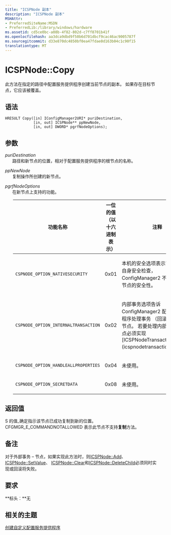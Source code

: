 ```yaml
---
title: "ICSPNode 副本"
description: "ICSPNode 副本"
MSHAttr:
- PreferredSiteName:MSDN
- PreferredLib:/library/windows/hardware
ms.assetid: cd5ce0bc-a08b-4f82-802d-c7ff8701b41f
ms.openlocfilehash: aa3dca9dbd9f50b6d701dbcf9cac46ac9005787f
ms.sourcegitcommit: d33e870dc4850bf0ea47fdae0d163b04c1c90f15
translationtype: MT
---
```

# <a name="icspnodecopy"></a>ICSPNode::Copy

此方法在指定的路径中配置服务提供程序创建当前节点的副本。 如果存在目标节点，它应该被覆盖。

## <a name="syntax"></a>语法

``` syntax
HRESULT Copy([in] IConfigManager2URI* puriDestination,
             [in, out] ICSPNode** ppNewNode, 
             [in, out] DWORD* pgrfNodeOptions);
```

## <a name="parameters"></a>参数

<a href="" id="puridestination"></a>*puriDestination*  
&nbsp;&nbsp;&nbsp;&nbsp;&nbsp;&nbsp;路径和新节点的位置，相对于配置服务提供程序的根节点的名称。

<a href="" id="ppnewnode"></a>*ppNewNode*  
&nbsp;&nbsp;&nbsp;&nbsp;&nbsp;&nbsp;复制操作所创建的新节点。

<a href="" id="pgrfnodeoptions"></a>*pgrfNodeOptions*  
&nbsp;&nbsp;&nbsp;&nbsp;&nbsp;&nbsp;在新节点上支持的功能。

<table style="margin-left:26px">
<colgroup>
<col width="33%" />
<col width="33%" />
<col width="33%" />
</colgroup>
<thead>
<tr class="header">
<th>功能名称</th>
<th>一位的值 （以十六进制表示）</th>
<th>注释</th>
</tr>
</thead>
<tbody>
<tr class="odd">
<td><p><code>CSPNODE_OPTION_NATIVESECURITY</code></p></td>
<td><p>0x01</p></td>
<td><p>本机的安全选项表示节点处理其自身安全检查，ConfigManager2 不需要管理此节点的安全性。</p></td>
</tr>
<tr class="even">
<td><p><code>CSPNODE_OPTION_INTERNALTRANSACTION</code></p></td>
<td><p>0x02</p></td>
<td><p>内部事务选项告诉 ConfigManager2 配置服务提供程序处理事务 （回滚和承诺） 的节点。 若要处理内部事务，该节点必须实现[ICSPNodeTransactioning](icspnodetransactioning.md)。</p></td>
</tr>
<tr class="odd">
<td><p><code>CSPNODE_OPTION_HANDLEALLPROPERTIES</code></p></td>
<td><p>0x04</p></td>
<td><p>未使用。</p></td>
</tr>
<tr class="even">
<td><p><code>CSPNODE_OPTION_SECRETDATA</code></p></td>
<td><p>0x08</p></td>
<td><p>未使用。</p></td>
</tr>
</tbody>
</table>

 
## <a name="return-value"></a>返回值

S 的值\_确定指示该节点已成功复制到新的位置。 CFGMGR\_E\_COMMANDNOTALLOWED 表示此节点不支持**复制**方法。

## <a name="remarks"></a>备注

对于外部事务 – 节点，如果实现此方法时，则[ICSPNode::Add](icspnodeadd.md)、 [ICSPNode::SetValue](icspnodesetvalue.md)、 [ICSPNode::Clear](icspnodeclear.md)和[ICSPNode::DeleteChild](icspnodedeletechild.md)必须同时实现或回滚将失败。

## <a name="requirements"></a>要求

**标头︰**无

## <a name="related-topics"></a>相关的主题

[创建自定义配置服务提供程序](create-a-custom-configuration-service-provider.md)






